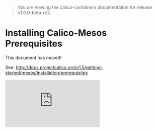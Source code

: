 > You are viewing the calico-containers documentation for release v1.0.0-beta-rc2.

# Installing Calico-Mesos Prerequisites

This document has moved!

See: http://docs.projectcalico.org/v1.5/getting-started/mesos/installation/prerequisites

[slack]: https://calicousers.slack.com
[![Analytics](https://calico-ga-beacon.appspot.com/UA-52125893-3/calico-containers/docs/mesos/MesosClusterPreparation.md?pixel)](https://github.com/igrigorik/ga-beacon)


